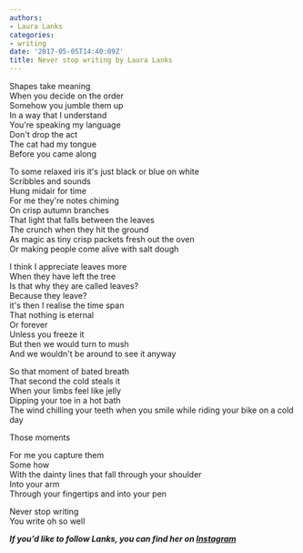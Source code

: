 ```yaml
---
authors:
- Laura Lanks
categories:
- writing
date: '2017-05-05T14:40:09Z'
title: Never stop writing by Laura Lanks
---
```

Shapes take meaning<br>
When you decide on the order<br>
Somehow you jumble them up<br>
In a way that I understand<br>
You're speaking my language<br>
Don't drop the act<br>
The cat had my tongue<br>
Before you came along<br>

To some relaxed iris it's just black or blue on white<br>
Scribbles and sounds<br>
Hung midair for time<br>
For me they're notes chiming<br>
On crisp autumn branches<br>
That light that falls between the leaves<br>
The crunch when they hit the ground<br>
As magic as tiny crisp packets fresh out the oven<br>
Or making people come alive with salt dough<br>

I think I appreciate leaves more<br>
When they have left the tree<br>
Is that why they are called leaves?<br>
Because they leave?<br>
it's then I realise the time span<br>
That nothing is eternal<br>
Or forever<br>
Unless you freeze it<br>
But then we would turn to mush<br>
And we wouldn't be around to see it anyway<br>

So that moment of bated breath<br>
That second the cold steals it<br>
When your limbs feel like jelly<br>
Dipping your toe in a hot bath<br>
The wind chilling your teeth when you smile while riding your bike on a cold day<br>

Those moments<br>

For me you capture them<br>
Some how<br>
With the dainty lines that fall through your shoulder<br>
Into your arm<br>
Through your fingertips and into your pen<br>

Never stop writing<br>
You write oh so well<br>

**_If you'd like to follow Lanks, you can find her on [Instagram](https://www.instagram.com/lanksontheroad/ "")_**